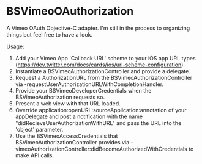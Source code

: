 BSVimeoOAuthorization
=====================

A Vimeo OAuth Objective-C adapter. I'm still in the process to organizing things but feel free to have a look.

Usage:
1. Add your Vimeo App 'Callback URL' scheme to your iOS app URL types (https://dev.twitter.com/docs/cards/ios/url-scheme-configuration).
2. Instantiate a BSVimeoAuthorizationController and provide a delegate.
2. Request a AuthorizationURL from the BSVimeoAuthorizationController via -requestUserAuthorizationURLWithCompletionHandler.
3. Provide your BSVimeoDeveloperCredentials when the BSVimeoAuthorization requests so.
3. Present a web view with that URL loaded.
4. Override application:openURL:sourceApplication:annotation of your appDelegate and post a notification with the name "didRecieveUserAuthorizationWithURL" and pass the URL into the 'object' parameter.
5. Use the BSVimeoAccessCredentials that BSVimeoAuthorizationController provides via -vimeoAuthorizationController:didBecomeAuthorizedWithCredentials to make API calls.
